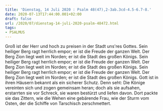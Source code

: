 ```yaml
---
title: 'Dienstag, 14 Juli 2020 : Psalm 48(47),2-3ab.3cd-4.5-6.7-8.'
date: 2020-07-13T17:44:00.001+02:00
draft: false
url: /2020/07/dienstag-14-juli-2020-psalm-48472.html
tags: 
- PSALMUS
---
```


Groß ist der Herr und hoch zu preisen in der Stadt uns'res Gottes. Sein heiliger Berg ragt herrlich empor; er ist die Freude der ganzen Welt. Der Berg Zion liegt weit im Norden; er ist die Stadt des großen Königs. Sein heiliger Berg ragt herrlich empor; er ist die Freude der ganzen Welt. Der Berg Zion liegt weit im Norden; er ist die Stadt des großen Königs. Sein heiliger Berg ragt herrlich empor; er ist die Freude der ganzen Welt. Der Berg Zion liegt weit im Norden; er ist die Stadt des großen Königs. Gott ist in ihren Häusern bekannt als ein sicherer Schutz. Denn seht: Die Könige vereinten sich und zogen gemeinsam heran; doch als sie aufsahen, erstarrten sie vor Schreck, sie waren bestürzt und liefen davon. Dort packte sie das Zittern, wie die Wehen eine gebärende Frau, wie der Sturm vom Osten, der die Schiffe von Tarschisch zerschmettert.